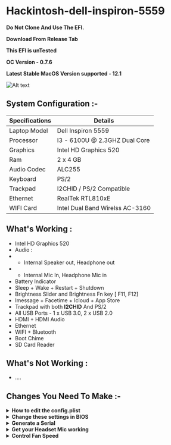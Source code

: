 # Hackintosh-dell-inspiron-5559



**Do Not Clone And Use The EFI.** 

**Download From Release Tab**

**This EFI is unTested**

**OC Version - 0.7.6**

**Latest Stable MacOS Version supported - 12.1**


![Alt text](https://github.com/Bhavinjain260/Hackintosh-dell-5559-opencore/blob/main/Screenshots/monterey%2012.1.png?raw=true)


## System Configuration :-
Specifications | Details
-------------- | -------------
Laptop Model | Dell Inspiron 5559
Processor | I3 - 6100U @ 2.3GHZ Dual Core
Graphics | Intel HD Graphics 520
Ram | 2 x 4 GB
Audio Codec | ALC255
Keyboard | PS/2
Trackpad | I2CHID / PS/2 Compatible
Ethernet | RealTek RTL810xE
WIFI Card | Intel Dual Band Wirelss AC-3160

## What's Working :
- Intel HD Graphics 520 
- Audio : 
-   - Internal Speaker out, Headphone out
-   - Internal Mic In, Headphone Mic in 
- Battery Indicator
- Sleep + Wake + Restart + Shutdown
- Brightness Slider and Brightness Fn key [ F11, F12]
- Imessage + Facetime + Icloud + App Store
- Trackpad with both **I2CHID** And PS/2
- All USB Ports - 1 x USB 3.0, 2 x USB 2.0
- HDMI + HDMI Audio
- Ethernet
- WIFI + Bluetooth
- Boot Chime
- SD Card Reader

## What's Not Working :

- ....


## Changes You Need To Make :- 

<details>
<summary><strong>How to edit the config.plist
</strong></summary>
    
1. [Download] (https://github.com/corpnewt/ProperTree)
2. Make Any Changes using propertree or you can even use any TextEditor
</details>


<details>
<summary><strong>Change these settings in BIOS</strong></summary>
    
- Enable
- VT-x
- Above 4G decoding
- Hyper-Threading
- Execute Disable Bit
- EHCI/XHCI Hand-off
- OS type: Windows 8.1/10 UEFI Mode
- DVMT Pre-Allocated(iGPU Memory): 64MB
- SATA Mode: AHCI
    
</details>




<details>
<summary><strong>Generate a Serial</strong></summary>
    
1. Download and open [GenSMBIOS](https://github.com/corpnewt/GenSMBIOS)
    
    
![Alt text](https://github.com/Bhavinjain260/Hackintosh-dell-5559-opencore/blob/main/SMBios/1.png?raw=true)
    
    
2. Select 3 to Genrate SMBios with ROM
    
    
![Alt text](https://github.com/Bhavinjain260/Hackintosh-dell-5559-opencore/blob/main/SMBios/2.png?raw=true)
    
    
3. Now Type "MacBookPro13,1 5" / "MacBookPro13,2 5" this will genarate 5 SMBios with ROM
    
    
![Alt text](https://github.com/Bhavinjain260/Hackintosh-dell-5559-opencore/blob/main/SMBios/3.png?raw=true)
    
![Alt text](https://github.com/Bhavinjain260/Hackintosh-dell-5559-opencore/blob/main/SMBios/4.png?raw=true)
    
    
4. Check the Serial validity on [Apple's check coverage](https://checkcoverage.apple.com/in/en/) **We have to use only invalid serial**

![Alt text](https://github.com/Bhavinjain260/Hackintosh-dell-5559-opencore/blob/main/SMBios/5.png?raw=true)
    
    
5. Copy the serial in the config
    - **Type** Goes in **Generic -> SystemProductName**
    - **Serial** goes in **Generic -> SystemSerialNumber**
    - **Board Serial** goes in **Generic -> MLB**
    - **SmUUID** part goes in **Generic -> SystemUUID**
    - **Apple Rom** goes in **Generic -> ROM**
    
    
![Alt text](https://github.com/Bhavinjain260/Hackintosh-dell-5559-opencore/blob/main/SMBios/6.png?raw=true)
    
</details>




<details>
<summary><strong>Get your Headset Mic working
</strong></summary>
    
1. Download [ComboJackInstaller ](https://github.com/hackintosh-stuff/ComboJack)
2. Use the Install Script under ComboJack_Installer
3. Reboot
</details>


<details>
<summary><strong>Control Fan Speed</strong></summary>
    
- Download [MAC'SFANCONTROL](https://crystalidea.com/macs-fan-control?ref=macupdate)

    Use Mac's Fan Control.app
    Use Pro Version with :
      Gmail : macwk.com@gmail.com
      License Key : MPD8G-XGA1C-WMDYE-WYCYY-FPX6W-TS1J8-P9P71-7GTPB-V6RAH-2B42R-PD1C8
</details>

